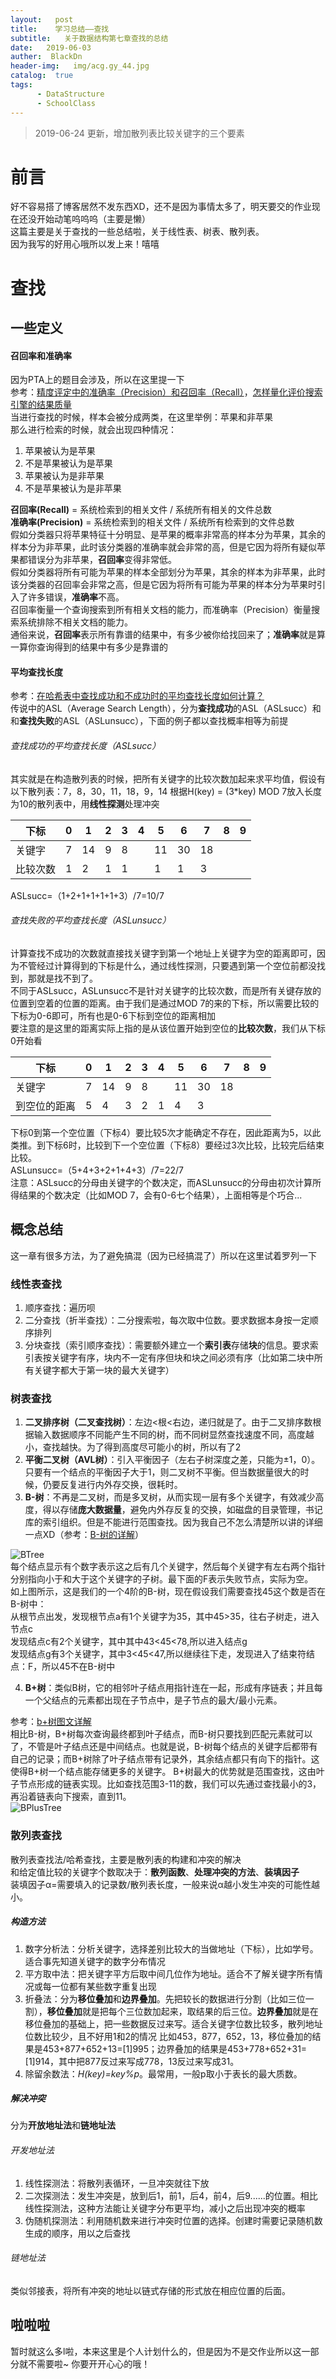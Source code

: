 ```yaml
---
layout:   post
title:    学习总结——查找
subtitle:   关于数据结构第七章查找的总结
date:   2019-06-03
auther:  BlackDn
header-img:   img/acg.gy_44.jpg
catalog:  true
tags:
      - DataStructure
      - SchoolClass
---
```

> 2019-06-24 更新，增加散列表比较关键字的三个要素

# 前言
好不容易搭了博客居然不发东西XD，还不是因为事情太多了，明天要交的作业现在还没开始动笔呜呜呜（主要是懒）  
这篇主要是关于查找的一些总结啦，关于线性表、树表、散列表。  
因为我写的好用心哦所以发上来！嘻嘻  
# 查找
## 一些定义
#### 召回率和准确率
因为PTA上的题目会涉及，所以在这里提一下  
参考：[精度评定中的准确率（Precision）和召回率（Recall）](https://blog.csdn.net/gagalaha/article/details/51327083)，[怎样量化评价搜索引擎的结果质量](https://www.cnblogs.com/scnucs/archive/2012/10/10/2718503.html)  
当进行查找的时候，样本会被分成两类，在这里举例：苹果和非苹果  
那么进行检索的时候，就会出现四种情况：
1. 苹果被认为是苹果
2. 不是苹果被认为是苹果
3. 苹果被认为是非苹果
4. 不是苹果被认为是非苹果

**召回率(Recall)**      =  系统检索到的相关文件 / 系统所有相关的文件总数  
**准确率(Precision)** =  系统检索到的相关文件 / 系统所有检索到的文件总数  
假如分类器只将苹果特征十分明显、是苹果的概率非常高的样本分为苹果，其余的样本分为非苹果，此时该分类器的准确率就会非常的高，但是它因为将所有疑似苹果都错误分为非苹果，**召回率**变得非常低。  
假如分类器将所有可能为苹果的样本全部划分为苹果，其余的样本为非苹果，此时该分类器的召回率会非常之高，但是它因为将所有可能为苹果的样本分为苹果时引入了许多错误，**准确率**不高。  
召回率衡量一个查询搜索到所有相关文档的能力，而准确率（Precision）衡量搜索系统排除不相关文档的能力。  
通俗来说，**召回率**表示所有靠谱的结果中，有多少被你给找回来了；**准确率**就是算一算你查询得到的结果中有多少是靠谱的  
#### 平均查找长度
参考：[在哈希表中查找成功和不成功时的平均查找长度如何计算？](https://zhidao.baidu.com/question/214308488.html)  
传说中的ASL（Average Search Length），分为**查找成功**的ASL（ASLsucc）和和**查找失败**的ASL（ASLunsucc），下面的例子都以查找概率相等为前提  
###### 查找成功的平均查找长度（ASLsucc）
其实就是在构造散列表的时候，把所有关键字的比较次数加起来求平均值，假设有以下散列表：7，8，30，11，18，9，14 根据H(key) = (3*key) MOD 7放入长度为10的散列表中，用**线性探测**处理冲突  

| 下标    |   0  |  1   |   2  |   3  |   4  |  5   |   6  |  7   |   8  |  9   |
| --- | --- | --- | --- | --- | --- | --- | --- | --- | --- | --- |
|  关键字   |  7   |  14   |  9   | 8   |     |   11  |   30  |  18   |     |     |
|   比较次数  |  1   |   2  |   1  |   1  |     |    1 |   1  |   3  |     |     |  

ASLsucc=（1+2+1+1+1+1+3）/7=10/7
###### 查找失败的平均查找长度（ASLunsucc）
计算查找不成功的次数就直接找关键字到第一个地址上关键字为空的距离即可，因为不管经过计算得到的下标是什么，通过线性探测，只要遇到第一个空位前都没找到，那就是找不到了。  
不同于ASLsucc，ASLunsucc不是针对关键字的比较次数，而是所有关键存放的位置到空着的位置的距离。由于我们是通过MOD 7的来的下标，所以需要比较的下标为0-6即可，所有也是0-6下标到空位的距离相加  
要注意的是这里的距离实际上指的是从该位置开始到空位的**比较次数**，我们从下标0开始看  

| 下标    |   0  |  1   |   2  |   3  |   4  |  5   |   6  |  7   |   8  |  9   |
| --- | --- | --- | --- | --- | --- | --- | --- | --- | --- | --- |
|  关键字   |  7   |  14   |  9   | 8   |     |   11  |   30  |  18   |     |     |
|   到空位的距离    |  5   |  4  |  3  |   2  |  1   |  4   |   3 |    |     |     |  

下标0到第一个空位置（下标4）要比较5次才能确定不存在，因此距离为5，以此类推。到下标6时，比较到下一个空位置（下标8）要经过3次比较，比较完后结束比较。  
ASLunsucc=（5+4+3+2+1+4+3）/7=22/7  
注意：ASLsucc的分母由关键字的个数决定，而ASLunsucc的分母由初次计算所得结果的个数决定（比如MOD 7，会有0-6七个结果），上面相等是个巧合...  
## 概念总结
这一章有很多方法，为了避免搞混（因为已经搞混了）所以在这里试着罗列一下
### 线性表查找
1. 顺序查找：遍历呗
2. 二分查找（折半查找）：二分搜索啦，每次取中位数。要求数据本身按一定顺序排列
3. 分块查找（索引顺序查找）：需要额外建立一个**索引表**存储**块**的信息。要求索引表按关键字有序，块内不一定有序但块和块之间必须有序（比如第二块中所有关键字都大于第一块的最大关键字）

### 树表查找
1. **二叉排序树（二叉查找树）**：左边<根<右边，递归就是了。由于二叉排序数根据输入数据顺序不同能产生不同的树，而不同树显然查找速度不同，高度越小，查找越快。为了得到高度尽可能小的树，所以有了2
2. **平衡二叉树（AVL树）**：引入平衡因子（左右子树深度之差，只能为±1，0）。只要有一个结点的平衡因子大于1，则二叉树不平衡。但当数据量很大的时候，仍要反复进行内外存交换，很耗时。
3. **B-树**：不再是二叉树，而是多叉树，从而实现一层有多个关键字，有效减少高度，得以存储**庞大数据量**，避免内外存反复的交换，如磁盘的目录管理，书记库的索引组织。但是不能进行范围查找。因为我自己不怎么清楚所以讲的详细一点XD（参考：[B-树的详解](https://blog.csdn.net/qq_35644234/article/details/66969238)）

![BTree](https://github.com//BlackDn/BlackDn.github.io/blob/master/img/Post_Search/BTree.jpg?raw=true)  
每个结点显示有个数字表示这之后有几个关键字，然后每个关键字有左右两个指针分别指向小于和大于这个关键字的子树。最下面的F表示失败节点，实际为空。  
如上图所示，这是我们的一个4阶的B-树，现在假设我们需要查找45这个数是否在B-树中：  
从根节点出发，发现根节点a有1个关键字为35，其中45>35，往右子树走，进入节点c  
发现结点c有2个关键字，其中其中43<45<78,所以进入结点g  
发现结点g有3个关键字，其中3<45<47,所以继续往下走，发现进入了结束符结点：F，所以45不在B-树中  

4. **B+树**：类似B树，它的相邻叶子结点用指针连在一起，形成有序链表；并且每一个父结点的元素都出现在子节点中，是子节点的最大/最小元素。  

参考：[b+树图文详解](https://blog.csdn.net/qq_26222859/article/details/80631121)  
相比B-树，B+树每次查询最终都到叶子结点，而B-树只要找到匹配元素就可以了，不管是叶子结点还是中间结点。也就是说，B-树每个结点的关键字后都带有自己的记录；而B+树除了叶子结点带有记录外，其余结点都只有向下的指针。这使得B+树一个结点能存储更多的关键字。
B+树最大的优势就是范围查找，这由叶子节点形成的链表实现。比如查找范围3-11的数，我们可以先通过查找最小的3，再沿着链表向下搜索，直到11。  
![BPlusTree](https://github.com/BlackDn/BlackDn.github.io/blob/master/img/Post_Search/BPlusTree.jpg?raw=true)  
### 散列表查找
散列表查找法/哈希查找，主要是散列表的构建和冲突的解决  
和给定值比较的关键字个数取决于：**散列函数**、**处理冲突的方法**、**装填因子**  
装填因子α=需要填入的记录数/散列表长度，一般来说α越小发生冲突的可能性越小。  
##### 构造方法
1. 数字分析法：分析关键字，选择差别比较大的当做地址（下标），比如学号。适合事先知道关键字的数字分布情况
2. 平方取中法：把关键字平方后取中间几位作为地址。适合不了解关键字所有情况或每一位都有某些数字重复出现
3. 折叠法：分为**移位叠加**和**边界叠加**。先把较长的数据进行分割（比如三位一割），**移位叠加**就是把每个三位数加起来，取结果的后三位。**边界叠加**就是在移位叠加的基础上，把一些数据反过来写。适合关键字位数比较多，散列地址位数比较少，且不好用1和2的情况
比如453，877，652，13，移位叠加的结果是453+877+652+13=[1]995；边界叠加的结果是453+778+652+31=[1]914，其中把877反过来写成778，13反过来写成31。  
4. 除留余数法：*H(key)=key%p*。最常用，一般p取小于表长的最大质数。  

##### 解决冲突
分为**开放地址法**和**链地址法**
###### 开发地址法
1. 线性探测法：将散列表循环，一旦冲突就往下放
2. 二次探测法：发生冲突是，放到后1，前1，后4，前4，后9......的位置。相比线性探测法，这种方法能让关键字分布更平均，减小之后出现冲突的概率
3. 伪随机探测法：利用随机数来进行冲突时位置的选择。创建时需要记录随机数生成的顺序，用以之后查找

###### 链地址法
类似邻接表，将所有冲突的地址以链式存储的形式放在相应位置的后面。
## 啦啦啦
暂时就这么多l啦，本来这里是个人计划什么的，但是因为不是交作业所以这一部分就不需要啦~
你要开开心心的哦！

